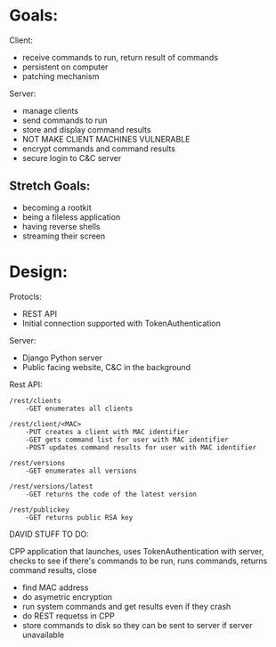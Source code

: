 # Goals:
Client: 
* receive commands to run, return result of commands
* persistent on computer
* patching mechanism
		
Server:
* manage clients
* send commands to run
* store and display command results
* NOT MAKE CLIENT MACHINES VULNERABLE
* encrypt commands and command results
* secure login to C&C server
		
## Stretch Goals:
* becoming a rootkit
* being a fileless application
* having reverse shells
* streaming their screen
	
	
# Design:
Protocls:
* REST API
* Initial connection supported with TokenAuthentication
	
Server:
* Django Python server
* Public facing website, C&C in the background
			
Rest API:

	/rest/clients
		-GET enumerates all clients
	
	/rest/client/<MAC>
		-PUT creates a client with MAC identifier
		-GET gets command list for user with MAC identifier
		-POST updates command results for user with MAC identifier
		
	/rest/versions 
		-GET enumerates all versions
		
	/rest/versions/latest 
		-GET returns the code of the latest version
		
	/rest/publickey
		-GET returns public RSA key
		
DAVID STUFF TO DO:	

CPP application that launches, uses TokenAuthentication with server, checks to see if there's commands to be run, runs commands, returns command results, close
* find MAC address
* do asymetric encryption
* run system commands and get results even if they crash
* do REST requetss in CPP
* store commands to disk so they can be sent to server if server unavailable